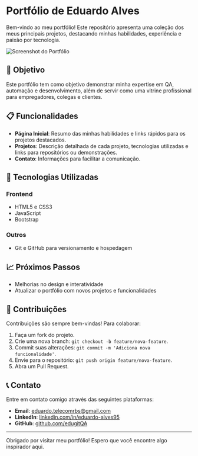 # Portfólio de Eduardo Alves

Bem-vindo ao meu portfólio! Este repositório apresenta uma coleção dos meus principais projetos, destacando minhas habilidades, experiência e paixão por tecnologia.

![Screenshot do Portfólio](./assets/images/portfolio.jpeg)

## 🎯 Objetivo

Este portfólio tem como objetivo demonstrar minha expertise em QA, automação e desenvolvimento, além de servir como uma vitrine profissional para empregadores, colegas e clientes.

## 📋 Funcionalidades

- **Página Inicial**: Resumo das minhas habilidades e links rápidos para os projetos destacados.
- **Projetos**: Descrição detalhada de cada projeto, tecnologias utilizadas e links para repositórios ou demonstrações.
- **Contato**: Informações para facilitar a comunicação.

## 🚀 Tecnologias Utilizadas

### Frontend
- HTML5 e CSS3
- JavaScript
- Bootstrap

### Outros
- Git e GitHub para versionamento e hospedagem

## 📈 Próximos Passos

- Melhorias no design e interatividade
- Atualizar o portfólio com novos projetos e funcionalidades

## 🤝 Contribuições

Contribuições são sempre bem-vindas! Para colaborar:

1. Faça um fork do projeto.
2. Crie uma nova branch: `git checkout -b feature/nova-feature`.
3. Commit suas alterações: `git commit -m 'Adiciona nova funcionalidade'`.
4. Envie para o repositório: `git push origin feature/nova-feature`.
5. Abra um Pull Request.

## 📞 Contato

Entre em contato comigo através das seguintes plataformas:

- **Email**: [eduardo.telecomrbs@gmail.com](mailto:eduardo.telecomrbs@gmail.com)
- **LinkedIn**: [linkedin.com/in/eduardo-alves95](https://linkedin.com/in/eduardo-alves95)
- **GitHub**: [github.com/edugitQA](https://github.com/edugitQA)

---

Obrigado por visitar meu portfólio! Espero que você encontre algo inspirador aqui.
